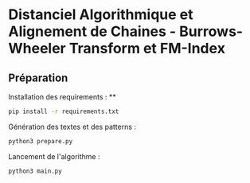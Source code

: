 # Distanciel Algorithmique et Alignement de Chaines - Burrows-Wheeler Transform et FM-Index

## Préparation

Installation des requirements : **

```sh
pip install -r requirements.txt
```

Génération des textes et des patterns :

```sh
python3 prepare.py
```

Lancement de l'algorithme :

```sh
python3 main.py
```
